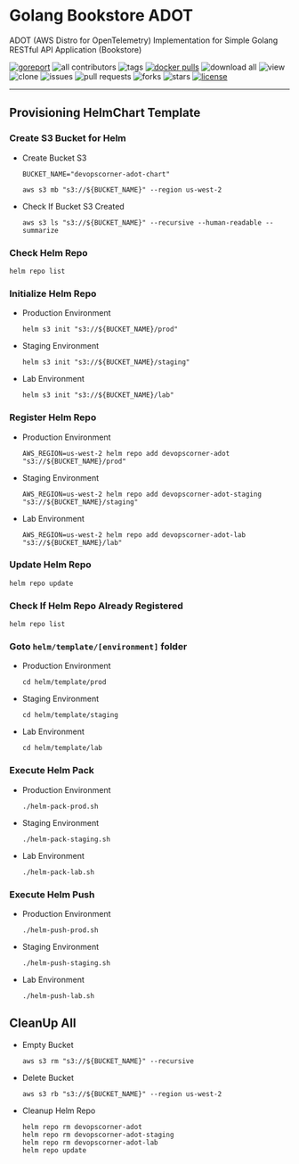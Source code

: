 # Golang Bookstore ADOT

ADOT (AWS Distro for OpenTelemetry) Implementation for Simple Golang RESTful API Application (Bookstore)

[![goreport](https://goreportcard.com/badge/github.com/devopscorner/golang-adot/src)](https://goreportcard.com/badge/github.com/devopscorner/golang-adot/src)
![all contributors](https://img.shields.io/github/contributors/devopscorner/golang-adot)
![tags](https://img.shields.io/github/v/tag/devopscorner/golang-adot?sort=semver)
[![docker pulls](https://img.shields.io/docker/pulls/devopscorner/bookstore-adot.svg)](https://hub.docker.com/r/devopscorner/bookstore-adot/)
![download all](https://img.shields.io/github/downloads/devopscorner/golang-adot/total.svg)
![view](https://views.whatilearened.today/views/github/devopscorner/golang-adot.svg)
![clone](https://img.shields.io/badge/dynamic/json?color=success&label=clone&query=count&url=https://github.com/devopscorner/golang-adot/blob/master/clone.json?raw=True&logo=github)
![issues](https://img.shields.io/github/issues/devopscorner/golang-adot)
![pull requests](https://img.shields.io/github/issues-pr/devopscorner/golang-adot)
![forks](https://img.shields.io/github/forks/devopscorner/golang-adot)
![stars](https://img.shields.io/github/stars/devopscorner/golang-adot)
[![license](https://img.shields.io/github/license/devopscorner/golang-adot)](https://img.shields.io/github/license/devopscorner/golang-adot)

---

## Provisioning HelmChart Template

### Create S3 Bucket for Helm

- Create Bucket S3

      BUCKET_NAME="devopscorner-adot-chart"

      aws s3 mb "s3://${BUCKET_NAME}" --region us-west-2

- Check If Bucket S3 Created

      aws s3 ls "s3://${BUCKET_NAME}" --recursive --human-readable --summarize


### Check Helm Repo

    helm repo list


### Initialize Helm Repo

- Production Environment

      helm s3 init "s3://${BUCKET_NAME}/prod"

- Staging Environment

      helm s3 init "s3://${BUCKET_NAME}/staging"

- Lab Environment

      helm s3 init "s3://${BUCKET_NAME}/lab"


### Register Helm Repo

- Production Environment

      AWS_REGION=us-west-2 helm repo add devopscorner-adot "s3://${BUCKET_NAME}/prod"

- Staging Environment

      AWS_REGION=us-west-2 helm repo add devopscorner-adot-staging "s3://${BUCKET_NAME}/staging"

- Lab Environment

      AWS_REGION=us-west-2 helm repo add devopscorner-adot-lab "s3://${BUCKET_NAME}/lab"


### Update Helm Repo

    helm repo update


### Check If Helm Repo Already Registered

    helm repo list


### Goto `helm/template/[environment]` folder

- Production Environment

      cd helm/template/prod

- Staging Environment

      cd helm/template/staging

- Lab Environment

      cd helm/template/lab


### Execute Helm Pack

- Production Environment

      ./helm-pack-prod.sh

- Staging Environment

      ./helm-pack-staging.sh

- Lab Environment

      ./helm-pack-lab.sh


### Execute Helm Push

- Production Environment

      ./helm-push-prod.sh

- Staging Environment

      ./helm-push-staging.sh

- Lab Environment

      ./helm-push-lab.sh


## CleanUp All

- Empty Bucket

      aws s3 rm "s3://${BUCKET_NAME}" --recursive

- Delete Bucket

      aws s3 rb "s3://${BUCKET_NAME}" --region us-west-2

- Cleanup Helm Repo

      helm repo rm devopscorner-adot
      helm repo rm devopscorner-adot-staging
      helm repo rm devopscorner-adot-lab
      helm repo update
